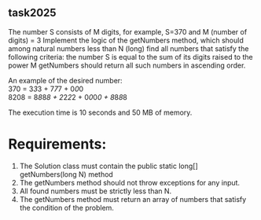 ## task2025

The number S consists of M digits, for example, S=370 and M (number of digits) = 3
Implement the logic of the getNumbers method, which should among natural numbers less than N (long)
find all numbers that satisfy the following criteria:
the number S is equal to the sum of its digits raised to the power M
getNumbers should return all such numbers in ascending order.

An example of the desired number:<br>
370 = 3*3*3 + 7*7*7 + 0*0*0<br>
8208 = 8*8*8*8 + 2*2*2*2 + 0*0*0*0 + 8*8*8*8<br>

The execution time is 10 seconds and 50 MB of memory.


# Requirements:
1. The Solution class must contain the public static long[] getNumbers(long N) method
2. The getNumbers method should not throw exceptions for any input.
3. All found numbers must be strictly less than N.
4. The getNumbers method must return an array of numbers that satisfy the condition of the problem.
